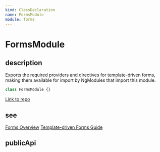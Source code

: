 ```yaml
---
kind: ClassDeclaration
name: FormsModule
module: forms
---
```


# FormsModule

## description

Exports the required providers and directives for template-driven forms,
making them available for import by NgModules that import this module.

```ts
class FormsModule {}
```

[Link to repo](https://github.com/timdeschryver/angular/blob/master/packages/forms/src/form_providers.ts#L24-L30)

## see

[Forms Overview](/guide/forms-overview)
[Template-driven Forms Guide](/guide/forms)

## publicApi
